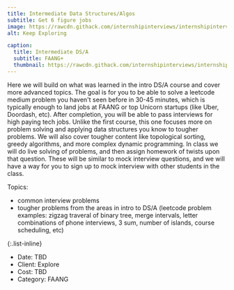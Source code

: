 ```yaml
---
title: Intermediate Data Structures/Algos
subtitle: Get 6 figure jobs 
image: https://rawcdn.githack.com/internshipinterviews/internshipinterviews.github.io/dfd4489d9ec18de64ff1fb55a16e2a3f2288f5e3/assets/img/portfolio/dsa2_img.png
alt: Keep Exploring

caption:
  title: Intermediate DS/A 
  subtitle: FAANG+
  thumbnail: https://rawcdn.githack.com/internshipinterviews/internshipinterviews.github.io/dfd4489d9ec18de64ff1fb55a16e2a3f2288f5e3/assets/img/portfolio/dsa2_img.png
---
```

Here we will build on what was learned in the intro DS/A course and cover more advanced topics. The goal is for you to be able to solve a leetcode medium problem you haven't seen before in 30-45 minutes, which is typically enough to land jobs at FAANG or top Unicorn startups (like Uber, Doordash, etc). After completion, you will be able to pass interviews for high paying tech jobs. Unlike the first course, this one focuses more on problem solving and applying data structures you know to tougher problems. We will also cover tougher content like topological sorting, greedy algorithms, and more complex dynamic programming. In class we will do live solving of problems, and then assign homework of twists upon that question. These will be similar to mock interview questions, and we will have a way for you to sign up to mock interview with other students in the class. 


Topics: 
- common interview problems 
- tougher problems from the areas in intro to DS/A (leetcode problem examples: zigzag traveral of binary tree, merge intervals, letter combinations of phone interviews, 3 sum, number of islands, course scheduling, etc) 

{:.list-inline}
- Date: TBD
- Client: Explore
- Cost: TBD
- Category: FAANG

